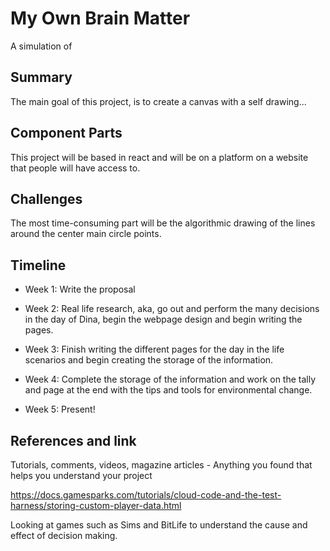 # My Own Brain Matter

A simulation of 

## Summary

The main goal of this project, is to create a canvas with a self drawing...

## Component Parts

This project will be based in react and will be on a platform on a website that people will have access to. 

## Challenges

The most time-consuming part will be the algorithmic drawing of the lines around the center main circle points. 

## Timeline

- Week 1: Write the proposal

- Week 2: Real life research, aka, go out and perform the many decisions in the day of Dina, begin the webpage design and begin writing the pages.

- Week 3: Finish writing the different pages for the day in the life scenarios and begin creating the storage of the information.

- Week 4: Complete the storage of the information and work on the tally and page at the end with the tips and tools for environmental change. 

- Week 5: Present!

## References and link

Tutorials, comments, videos, magazine articles - Anything you found that helps you understand your project 

https://docs.gamesparks.com/tutorials/cloud-code-and-the-test-harness/storing-custom-player-data.html 

Looking at games such as Sims and BitLife to understand the cause and effect of decision making. 
